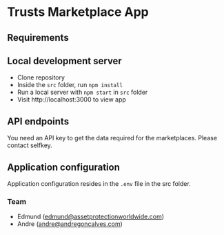 # Trusts Marketplace App

## Requirements

## Local development server
- Clone repository
- Inside the `src` folder, run `npm install`
- Run a local server with `npm start` in `src` folder
- Visit http://localhost:3000 to view app



## API endpoints

You need an API key to get the data required for the marketplaces.
Please contact selfkey.

## Application configuration

Application configuration resides in the `.env` file in the src folder.


### Team

- Edmund  (edmund@assetprotectionworldwide.com)
- Andre (andre@andregoncalves.com)

